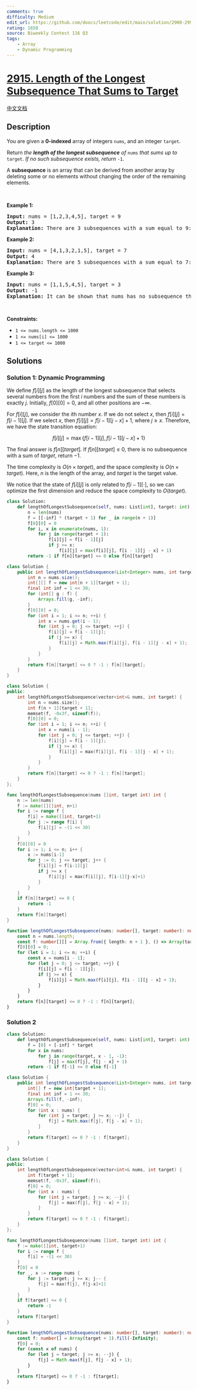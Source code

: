 ```yaml
---
comments: true
difficulty: Medium
edit_url: https://github.com/doocs/leetcode/edit/main/solution/2900-2999/2915.Length%20of%20the%20Longest%20Subsequence%20That%20Sums%20to%20Target/README_EN.md
rating: 1658
source: Biweekly Contest 116 Q3
tags:
    - Array
    - Dynamic Programming
---
```


<!-- problem:start -->

# [2915. Length of the Longest Subsequence That Sums to Target](https://leetcode.com/problems/length-of-the-longest-subsequence-that-sums-to-target)

[中文文档](/solution/2900-2999/2915.Length%20of%20the%20Longest%20Subsequence%20That%20Sums%20to%20Target/README.md)

## Description

<!-- description:start -->

<p>You are given a <strong>0-indexed</strong> array of integers <code>nums</code>, and an integer <code>target</code>.</p>

<p>Return <em>the <strong>length of the longest subsequence</strong> of</em> <code>nums</code> <em>that sums up to</em> <code>target</code>. <em>If no such subsequence exists, return</em> <code>-1</code>.</p>

<p>A <strong>subsequence</strong> is an array that can be derived from another array by deleting some or no elements without changing the order of the remaining elements.</p>

<p>&nbsp;</p>
<p><strong class="example">Example 1:</strong></p>

<pre>
<strong>Input:</strong> nums = [1,2,3,4,5], target = 9
<strong>Output:</strong> 3
<strong>Explanation:</strong> There are 3 subsequences with a sum equal to 9: [4,5], [1,3,5], and [2,3,4]. The longest subsequences are [1,3,5], and [2,3,4]. Hence, the answer is 3.
</pre>

<p><strong class="example">Example 2:</strong></p>

<pre>
<strong>Input:</strong> nums = [4,1,3,2,1,5], target = 7
<strong>Output:</strong> 4
<strong>Explanation:</strong> There are 5 subsequences with a sum equal to 7: [4,3], [4,1,2], [4,2,1], [1,1,5], and [1,3,2,1]. The longest subsequence is [1,3,2,1]. Hence, the answer is 4.
</pre>

<p><strong class="example">Example 3:</strong></p>

<pre>
<strong>Input:</strong> nums = [1,1,5,4,5], target = 3
<strong>Output:</strong> -1
<strong>Explanation:</strong> It can be shown that nums has no subsequence that sums up to 3.
</pre>

<p>&nbsp;</p>
<p><strong>Constraints:</strong></p>

<ul>
	<li><code>1 &lt;= nums.length &lt;= 1000</code></li>
	<li><code>1 &lt;= nums[i] &lt;= 1000</code></li>
	<li><code>1 &lt;= target &lt;= 1000</code></li>
</ul>

<!-- description:end -->

## Solutions

<!-- solution:start -->

### Solution 1: Dynamic Programming

We define $f[i][j]$ as the length of the longest subsequence that selects several numbers from the first $i$ numbers and the sum of these numbers is exactly $j$. Initially, $f[0][0]=0$, and all other positions are $-\infty$.

For $f[i][j]$, we consider the $i$th number $x$. If we do not select $x$, then $f[i][j]=f[i-1][j]$. If we select $x$, then $f[i][j]=f[i-1][j-x]+1$, where $j\ge x$. Therefore, we have the state transition equation:

$$
f[i][j]=\max\{f[i-1][j],f[i-1][j-x]+1\}
$$

The final answer is $f[n][target]$. If $f[n][target]\le0$, there is no subsequence with a sum of $target$, return $-1$.

The time complexity is $O(n\times target)$, and the space complexity is $O(n\times target)$. Here, $n$ is the length of the array, and $target$ is the target value.

We notice that the state of $f[i][j]$ is only related to $f[i-1][\cdot]$, so we can optimize the first dimension and reduce the space complexity to $O(target)$.

<!-- tabs:start -->

```python
class Solution:
    def lengthOfLongestSubsequence(self, nums: List[int], target: int) -> int:
        n = len(nums)
        f = [[-inf] * (target + 1) for _ in range(n + 1)]
        f[0][0] = 0
        for i, x in enumerate(nums, 1):
            for j in range(target + 1):
                f[i][j] = f[i - 1][j]
                if j >= x:
                    f[i][j] = max(f[i][j], f[i - 1][j - x] + 1)
        return -1 if f[n][target] <= 0 else f[n][target]
```

```java
class Solution {
    public int lengthOfLongestSubsequence(List<Integer> nums, int target) {
        int n = nums.size();
        int[][] f = new int[n + 1][target + 1];
        final int inf = 1 << 30;
        for (int[] g : f) {
            Arrays.fill(g, -inf);
        }
        f[0][0] = 0;
        for (int i = 1; i <= n; ++i) {
            int x = nums.get(i - 1);
            for (int j = 0; j <= target; ++j) {
                f[i][j] = f[i - 1][j];
                if (j >= x) {
                    f[i][j] = Math.max(f[i][j], f[i - 1][j - x] + 1);
                }
            }
        }
        return f[n][target] <= 0 ? -1 : f[n][target];
    }
}
```

```cpp
class Solution {
public:
    int lengthOfLongestSubsequence(vector<int>& nums, int target) {
        int n = nums.size();
        int f[n + 1][target + 1];
        memset(f, -0x3f, sizeof(f));
        f[0][0] = 0;
        for (int i = 1; i <= n; ++i) {
            int x = nums[i - 1];
            for (int j = 0; j <= target; ++j) {
                f[i][j] = f[i - 1][j];
                if (j >= x) {
                    f[i][j] = max(f[i][j], f[i - 1][j - x] + 1);
                }
            }
        }
        return f[n][target] <= 0 ? -1 : f[n][target];
    }
};
```

```go
func lengthOfLongestSubsequence(nums []int, target int) int {
	n := len(nums)
	f := make([][]int, n+1)
	for i := range f {
		f[i] = make([]int, target+1)
		for j := range f[i] {
			f[i][j] = -(1 << 30)
		}
	}
	f[0][0] = 0
	for i := 1; i <= n; i++ {
		x := nums[i-1]
		for j := 0; j <= target; j++ {
			f[i][j] = f[i-1][j]
			if j >= x {
				f[i][j] = max(f[i][j], f[i-1][j-x]+1)
			}
		}
	}
	if f[n][target] <= 0 {
		return -1
	}
	return f[n][target]
}
```

```ts
function lengthOfLongestSubsequence(nums: number[], target: number): number {
    const n = nums.length;
    const f: number[][] = Array.from({ length: n + 1 }, () => Array(target + 1).fill(-Infinity));
    f[0][0] = 0;
    for (let i = 1; i <= n; ++i) {
        const x = nums[i - 1];
        for (let j = 0; j <= target; ++j) {
            f[i][j] = f[i - 1][j];
            if (j >= x) {
                f[i][j] = Math.max(f[i][j], f[i - 1][j - x] + 1);
            }
        }
    }
    return f[n][target] <= 0 ? -1 : f[n][target];
}
```

<!-- tabs:end -->

<!-- solution:end -->

<!-- solution:start -->

### Solution 2

<!-- tabs:start -->

```python
class Solution:
    def lengthOfLongestSubsequence(self, nums: List[int], target: int) -> int:
        f = [0] + [-inf] * target
        for x in nums:
            for j in range(target, x - 1, -1):
                f[j] = max(f[j], f[j - x] + 1)
        return -1 if f[-1] <= 0 else f[-1]
```

```java
class Solution {
    public int lengthOfLongestSubsequence(List<Integer> nums, int target) {
        int[] f = new int[target + 1];
        final int inf = 1 << 30;
        Arrays.fill(f, -inf);
        f[0] = 0;
        for (int x : nums) {
            for (int j = target; j >= x; --j) {
                f[j] = Math.max(f[j], f[j - x] + 1);
            }
        }
        return f[target] <= 0 ? -1 : f[target];
    }
}
```

```cpp
class Solution {
public:
    int lengthOfLongestSubsequence(vector<int>& nums, int target) {
        int f[target + 1];
        memset(f, -0x3f, sizeof(f));
        f[0] = 0;
        for (int x : nums) {
            for (int j = target; j >= x; --j) {
                f[j] = max(f[j], f[j - x] + 1);
            }
        }
        return f[target] <= 0 ? -1 : f[target];
    }
};
```

```go
func lengthOfLongestSubsequence(nums []int, target int) int {
	f := make([]int, target+1)
	for i := range f {
		f[i] = -(1 << 30)
	}
	f[0] = 0
	for _, x := range nums {
		for j := target; j >= x; j-- {
			f[j] = max(f[j], f[j-x]+1)
		}
	}
	if f[target] <= 0 {
		return -1
	}
	return f[target]
}
```

```ts
function lengthOfLongestSubsequence(nums: number[], target: number): number {
    const f: number[] = Array(target + 1).fill(-Infinity);
    f[0] = 0;
    for (const x of nums) {
        for (let j = target; j >= x; --j) {
            f[j] = Math.max(f[j], f[j - x] + 1);
        }
    }
    return f[target] <= 0 ? -1 : f[target];
}
```

<!-- tabs:end -->

<!-- solution:end -->

<!-- problem:end -->
